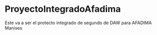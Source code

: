 # ProyectoIntegradoAfadima
Este va a ser el protecto integrado de segundo de DAW para AFADIMA Manises